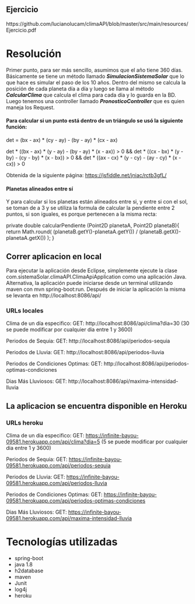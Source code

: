 <h2>Ejercicio</h2>
https://github.com/lucianolucam/climaAPI/blob/master/src/main/resources/Ejercicio.pdf

<h1>Resolución</h1>

Primer punto, para ser más sencillo, asumimos que el año tiene 360 días.
Básicamente se tiene un método llamado ***SimulacionSistemaSolar*** que lo que hace es simular el paso de los 10 años. Dentro del mismo se calcula la posición de cada planeta día a día y luego se llama al método ***CalcularClima*** que calcula el clima para cada día y lo guarda en la BD.
Luego tenemos una controller llamado ***PronosticoController*** que es quien maneja los Request.


<h4>Para calcular si un punto está dentro de un triángulo se usó la siguiente función:</h4>

det = (bx - ax) * (cy - ay) - (by - ay) * (cx - ax)
	
det * ((bx - ax) * (y - ay) - (by - ay) * (x - ax)) > 0 &&
det * ((cx - bx) * (y - by) - (cy - by) * (x - bx)) > 0 &&
det * ((ax - cx) * (y - cy) - (ay - cy) * (x - cx)) > 0

Obtenida de la siguiente página:
https://jsfiddle.net/jniac/rctb3gfL/

<h4>Planetas alineados entre sí</h4>

Y para calcular si los planetas están alineados entre si, y entre si con el sol, se toman de a 3 y se utiliza la formula de calcular la pendiente entre 2 puntos, si son iguales, es porque pertenecen a la misma recta:

private double calcularPendiente (Point2D planetaA, Point2D planetaB){
    	return Math.round( (planetaB.getY()-planetaA.getY()) / (planetaB.getX()-planetaA.getX()) );
    }

<h2>Correr aplicacion en local</h2>

Para ejecutar la aplicación desde Eclipse, simplemente ejecute la clase com.sistemaSolar.climaAPI.ClimaApiApplication como una aplicación Java. 
Alternativa, la aplicación puede iniciarse desde un terminal utilizando maven con mvn spring-boot:run. Después de iniciar la aplicación la misma se levanta en http://localhost:8086/api/

<h3>URLs locales</h3>

Clima de un día especifico:
GET: http://localhost:8086/api/clima?dia=30 (30 se puede modificar por cualquier dia entre 1 y 3600)

Periodos de Sequia:
GET: http://localhost:8086/api/periodos-sequia

Periodos de Lluvia:
GET: http://localhost:8086/api/periodos-lluvia

Periodos de Condiciones Optimas:
GET: http://localhost:8086/api/periodos-optimas-condiciones

Dias Más Lluviosos:
GET: http://localhost:8086/api/maxima-intensidad-lluvia


<h2>La aplicacion se encuentra disponible en Heroku</h2>

<h3>URLs heroku</h3>

Clima de un día especifico:
GET: https://infinite-bayou-09581.herokuapp.com/api/clima?dia=5 (5 se puede modificar por cualquier dia entre 1 y 3600)

Periodos de Sequia:
GET: https://infinite-bayou-09581.herokuapp.com/api/periodos-sequia

Periodos de Lluvia:
GET: https://infinite-bayou-09581.herokuapp.com/api/periodos-lluvia

Periodos de Condiciones Optimas:
GET: https://infinite-bayou-09581.herokuapp.com/api/periodos-optimas-condiciones

Dias Más Lluviosos:
GET: https://infinite-bayou-09581.herokuapp.com/api/maxima-intensidad-lluvia

<h1>Tecnologías utilizadas</h1>

* spring-boot
* java 1.8
* h2database
* maven
* Junit
* log4j
* heroku
